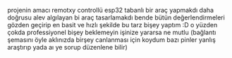 projenin amacı remotxy controllü esp32 tabanlı bir araç yapmakdı daha doğrusu alev algılayan bi araç tasarlamakdı bende bütün değerlendirmeleri gözden geçirip en basit ve hızlı şekilde bu tarz bişey yaptım :D o yüzden çokda professiyonel bişey beklemeyin
işinize yararsa ne mutlu
(bağlantı şemasını öyle aklınızda birşey canlanması için koydum bazı pinler yanlış araştırıp yada aı ye sorup düzenlene bilir) 
